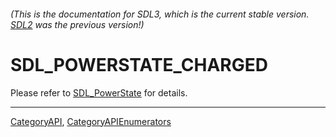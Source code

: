 ###### (This is the documentation for SDL3, which is the current stable version. [SDL2](https://wiki.libsdl.org/SDL2/) was the previous version!)
# SDL_POWERSTATE_CHARGED

Please refer to [SDL_PowerState](SDL_PowerState) for details.

----
[CategoryAPI](CategoryAPI), [CategoryAPIEnumerators](CategoryAPIEnumerators)

